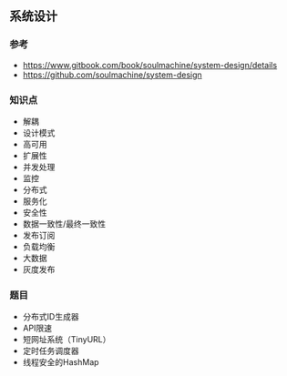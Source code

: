 ## 系统设计

### 参考
- https://www.gitbook.com/book/soulmachine/system-design/details
- https://github.com/soulmachine/system-design

### 知识点
- 解耦
- 设计模式
- 高可用
- 扩展性
- 并发处理
- 监控
- 分布式
- 服务化
- 安全性
- 数据一致性/最终一致性
- 发布订阅
- 负载均衡
- 大数据
- 灰度发布

### 题目
- 分布式ID生成器
- API限速
- 短网址系统（TinyURL）
- 定时任务调度器
- 线程安全的HashMap

